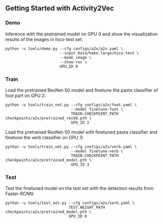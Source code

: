 ## Getting Started with Activity2Vec

### Demo
Inference with the pretrained model on GPU 0 and show the visualization results of the images in hico-test set:

```
python -u tools/demo.py --cfg configs/a2v/a2v.yaml \
                        --input Data/hake-large/hico-test \
                        --mode image \
                        --show-res \
                        GPU_ID 0
```

### Train
Load the pretrained ResNet-50 model and finetune the pasta classifier of foot part on GPU 2:

```
python -u tools/train_net.py --cfg configs/a2v/foot.yaml \
                             --model finetune-foot \
                             TRAIN.CHECKPOINT_PATH checkpoints/a2v/pretrained_res50.pth \
                             GPU_ID 2
```

Load the pretrained ResNet-50 model with finetuned pasta classifier and finetune the verb classifier on GPU 3:

```
python -u tools/train_net.py --cfg configs/a2v/verb.yaml \
                             --model finetune-verb \
                             TRAIN.CHECKPOINT_PATH checkpoints/a2v/pretrained_model.pth \
                             GPU_ID 3
```

### Test
Test the finetuned model on the test set with the detection results from Faster-RCNN:

```
python -u tools/test_net.py --cfg configs/a2v/verb.yaml \
                            TEST.WEIGHT_PATH checkpoints/a2v/pretrained_model.pth \
                            GPU_ID 0
```
